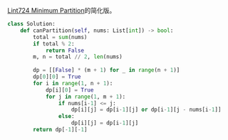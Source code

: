 [Lint724 Minimum Partition](https://github.com/yankun-song/leetcode/blob/main/Solutions/lint0724%20%C2%B7%20Minimum%20Partition.md)的简化版。
```py
class Solution:
    def canPartition(self, nums: List[int]) -> bool:
        total = sum(nums)
        if total % 2:
            return False
        m, n = total // 2, len(nums)
        
        dp = [[False] * (m + 1) for _ in range(n + 1)]
        dp[0][0] = True
        for i in range(1, n + 1):
            dp[i][0] = True
            for j in range(1, m + 1):
                if nums[i-1] <= j:
                    dp[i][j] = dp[i-1][j] or dp[i-1][j - nums[i-1]]
                else:
                    dp[i][j] = dp[i-1][j]
        return dp[-1][-1]
```
